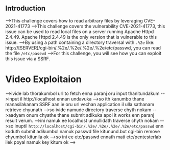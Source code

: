 ## Introduction
-->This challenge covers how to read arbitrary files by leveraging CVE-2021-41773
-->This challenge covers the vulnerability CVE-2021-41773, this issue can be used to read local files on a server running Apache Httpd 2.4.49. Apache Httpd 2.4.49 is the only version that is vulnerable to this issue.
-->By using a path containing a directory traversal with `.%2e` like: http://[SERVER]/cgi-bin/.%2e/.%2e/.%2e/.%2e/etc/passwd, you can read the file `/etc/passwd`
-->For this challenge, you will see how you can exploit this issue via a SSRF.

# Video Exploitaion
-->ivide lab thorakumbol url to fetch enna paranj oru input thanitundakum
-->input il http://localhost  ennan undavuka
-->so ith kanumbo thane manasilakanam SSRF aan.ie oru url vechan application il ulla sathanam retrieve chyunath
-->so ivide namude directory traverse chyth nokam
-->aadyam onum chyathe thane submit adikuka apol it works enn paranj result verum.
-->ini namuk ee localhost unnullidath traverse chyth nokam
-->so inuptil `http://localhost/cgi-bin/.%2e/.%2e/.%2e/.%2e/etc/passwd`   enn koduth submit adikumbol namuk passwd file kitunund.but cgi-bin remove chyumbol kitunila ok
-->so ini ee etc/passwd ennath mati etc/pentesterlab ilek poyal namuk key kitum ok
-->